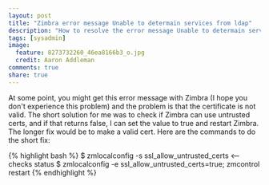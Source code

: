 ```yaml
---
layout: post
title: "Zimbra error message Unable to determain services from ldap"
description: "How to resolve the error message Unable to determain services from ldap"
tags: [sysadmin]
image:
  feature: 8273732260_46ea8166b3_o.jpg
  credit: Aaron Addleman
comments: true
share: true
---
```


At some point, you might get this error message with Zimbra (I hope you don't experience this problem) and the problem is that the certificate is not valid. The short solution for me was to check if Zimbra can use untrusted certs, and if that returns false, I can set the value to true and restart Zimbra. The longer fix would be to make a valid cert. Here are the commands to do the short fix:

{% highlight bash %}
$ zmlocalconfig -s ssl_allow_untrusted_certs <-- checks status
$ zmlocalconfig -e ssl_allow_untrusted_certs=true; zmcontrol restart
{% endhighlight %}

